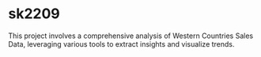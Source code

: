 # sk2209
This project involves a comprehensive analysis of Western Countries Sales Data, leveraging various tools to extract insights and visualize trends. 
